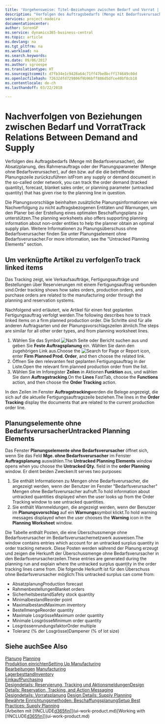 ```yaml
---
title: 'Vorgehensweise: Titel-Beziehungen zwischen Bedarf und Vorrat | Microsoft Docs'
description: "Verfolgen des Auftragsbedarfs (Menge mit Bedarfsverursacher), der Absatzplanung, des Rahmenauftrags oder der Planungsparameter (Menge ohne Bedarfsverursacher), auf den bzw. auf die die betreffende Planungszeile zurückzuführen ist"
services: project-madeira
documentationcenter: 
author: SorenGP
ms.service: dynamics365-business-central
ms.topic: article
ms.devlang: na
ms.tgt_pltfrm: na
ms.workload: na
ms.search.keywords: 
ms.date: 09/06/2017
ms.author: sgroespe
ms.translationtype: HT
ms.sourcegitcommit: d7fb34e1c9428a64c71ff47be8bcff174649c00d
ms.openlocfilehash: 72632dfd729806f9b96bff886d5dfce40bf8cb18
ms.contentlocale: de-ch
ms.lasthandoff: 03/22/2018

---
```

# <a name="track-relations-between-demand-and-supply"></a><span data-ttu-id="f6273-103">Nachverfolgen von Beziehungen zwischen Bedarf und Vorrat</span><span class="sxs-lookup"><span data-stu-id="f6273-103">Track Relations Between Demand and Supply</span></span>
<span data-ttu-id="f6273-104">Verfolgen des Auftragsbedarfs (Menge mit Bedarfsverursacher), der Absatzplanung, des Rahmenauftrags oder der Planungsparameter (Menge ohne Bedarfsverursacher), auf den bzw. auf die die betreffende Planungszeile zurückzuführen ist</span><span class="sxs-lookup"><span data-stu-id="f6273-104">From any supply or demand document in the so-called order network, you can track the order demand (tracked quantity), forecast, blanket sales order, or planning parameter (untracked quantity) that has given rise to the planning line in question.</span></span>

<span data-ttu-id="f6273-105">Die Planungsvorschläge beinhalten zusätzliche Planungsinformationen wie  Nachverfolgung zu nicht auftragsbezogenen Entitäten und  Warnungen, um den Planer bei der Erstellung eines optimalen Beschaffungsplans zu unterstützen.</span><span class="sxs-lookup"><span data-stu-id="f6273-105">The planning worksheets also offers supporting planning information about non-order entities to help the planner obtain an optimal supply plan.</span></span> <span data-ttu-id="f6273-106">Weitere Informationen zu Planungsüberschuss ohne Bedarfsverursacher finden Sie unter  Planungselement ohne Bedarfsverursacher.</span><span class="sxs-lookup"><span data-stu-id="f6273-106">For more information, see the "Untracked Planning Elements" section.</span></span>

## <a name="to-track-linked-items"></a><span data-ttu-id="f6273-107">Um verknüpfte Artikel zu verfolgen</span><span class="sxs-lookup"><span data-stu-id="f6273-107">To track linked items</span></span>
<span data-ttu-id="f6273-108">Das Tracking zeigt, wie Verkaufsaufträge, Fertigungsaufträge und Bestellungen über Reservierungen mit einem Fertigungsauftrag verbunden sind.</span><span class="sxs-lookup"><span data-stu-id="f6273-108">Order tracking shows how sales orders, production orders, and purchase orders are related to the manufacturing order through the planning and reservation systems.</span></span>

<span data-ttu-id="f6273-109">Nachfolgend wird erläutert, wie Artikel für einen fest geplanten Fertigungsauftrag verfolgt werden.</span><span class="sxs-lookup"><span data-stu-id="f6273-109">The following describes how to track linked items on a firm planned production order.</span></span> <span data-ttu-id="f6273-110">Die Schritte sind für alle anderen Auftragsarten und der Planungsvorschlagszeilen ähnlich.</span><span class="sxs-lookup"><span data-stu-id="f6273-110">The steps are similar for all other order types, and from planning worksheet lines.</span></span>

1. <span data-ttu-id="f6273-111">Wählen Sie das Symbol ![Nach Seite oder Bericht suchen](media/ui-search/search_small.png "Symbol Nach Seite oder Bericht suchen") aus und geben Sie **Feste Auftragsplanung** ein. Wählen Sie dann den zugehörigen Link aus.</span><span class="sxs-lookup"><span data-stu-id="f6273-111">Choose the ![Search for Page or Report](media/ui-search/search_small.png "Search for Page or Report icon") icon, enter **Firm Planned Prod. Order**, and then choose the related link.</span></span>
2. <span data-ttu-id="f6273-112">Öffnen Sie den relevanten fest geplanten Fertigungsauftrag in der Liste.</span><span class="sxs-lookup"><span data-stu-id="f6273-112">Open the relevant firm planned production order from the list.</span></span>
3. <span data-ttu-id="f6273-113">Wählen Sie im Inforegister **Zeilen** in Aktionen **Funktion** aus, und wählen Sie dann **Auftragstracking**.</span><span class="sxs-lookup"><span data-stu-id="f6273-113">On the **Lines** FastTab, choose the **Functions** action, and then choose the **Order Tracking** action.</span></span>

<span data-ttu-id="f6273-114">In den Zeilen im Fenster **Auftragstracking**werden die Belege angezeigt, die sich auf die aktuelle Fertigungsauftragszeile beziehen.</span><span class="sxs-lookup"><span data-stu-id="f6273-114">The lines in the **Order Tracking** display the documents that are related to the current production order line.</span></span>

## <a name="untracked-planning-elements"></a><span data-ttu-id="f6273-115">Planungselemente ohne Bedarfsverursacher</span><span class="sxs-lookup"><span data-stu-id="f6273-115">Untracked Planning Elements</span></span>
<span data-ttu-id="f6273-116">Das Fenster **Planungselemente ohne Bedarfsverursacher** öffnet sich, wenn Sie das Feld **Mge. ohne Bedarfsverursacher** im Fenster **Auftragsplanung** auswählen.</span><span class="sxs-lookup"><span data-stu-id="f6273-116">The **Untracked Planning Elements** window opens when you choose the **Untracked Qty.** field in the **order Planning** window.</span></span> <span data-ttu-id="f6273-117">Er dient beiden Zwecken:</span><span class="sxs-lookup"><span data-stu-id="f6273-117">It serves two purposes:</span></span>

1. <span data-ttu-id="f6273-118">Sie enthält Informationen zu Mengen ohne Bedarfsverursacher, die angezeigt werden, wenn der Benutzer im Fenster "Bedarfsverursacher" Mengen ohne Bedarfsverursacher aufruft.</span><span class="sxs-lookup"><span data-stu-id="f6273-118">To hold information about untracked quantities displayed when the user looks up from the Order Tracking window to see untracked quantities.</span></span>
2. <span data-ttu-id="f6273-119">Sie enthält Warnmeldungen, die angezeigt werden, wenn der Benutzer im **Planungsvorschlag** auf ein **Warnungs**symbol klickt.</span><span class="sxs-lookup"><span data-stu-id="f6273-119">To hold warning messages displayed when the user chooses the **Warning** icon in the **Planning Worksheet** window.</span></span>

<span data-ttu-id="f6273-120">Die Tabelle enthält Posten, die eine Überschussmenge ohne Bedarfsverursacher im Bedarfsverursachernetzwerk ausweisen.</span><span class="sxs-lookup"><span data-stu-id="f6273-120">The window contains entries which account for an untracked surplus quantity in order tracking network.</span></span> <span data-ttu-id="f6273-121">Diese Posten werden während der Planung erzeugt und zeigen die Herkunft der Überschussmenge ohne Bedarfsverursacher in den Bedarfsverursacherzeilen.</span><span class="sxs-lookup"><span data-stu-id="f6273-121">These entries are generated during the planning run and explain where the untracked surplus quantity in the order tracking lines came from.</span></span> <span data-ttu-id="f6273-122">Die folgende Herkunft ist für den Überschuss ohne Bedarfsverursacher möglich:</span><span class="sxs-lookup"><span data-stu-id="f6273-122">This untracked surplus can come from:</span></span>

- <span data-ttu-id="f6273-123">Absatzplanung</span><span class="sxs-lookup"><span data-stu-id="f6273-123">Production forecast</span></span>
- <span data-ttu-id="f6273-124">Rahmenbestellungen</span><span class="sxs-lookup"><span data-stu-id="f6273-124">Blanket orders</span></span>
- <span data-ttu-id="f6273-125">Sicherheitsbestand</span><span class="sxs-lookup"><span data-stu-id="f6273-125">Safety stock quantity</span></span>
- <span data-ttu-id="f6273-126">Minimalbestand</span><span class="sxs-lookup"><span data-stu-id="f6273-126">Reorder point</span></span>
- <span data-ttu-id="f6273-127">Maximalbestand</span><span class="sxs-lookup"><span data-stu-id="f6273-127">Maximum inventory</span></span>
- <span data-ttu-id="f6273-128">Bestellmenge</span><span class="sxs-lookup"><span data-stu-id="f6273-128">Reorder quantity</span></span>
- <span data-ttu-id="f6273-129">Maximale Losgrösse</span><span class="sxs-lookup"><span data-stu-id="f6273-129">Maximum order quantity</span></span>
- <span data-ttu-id="f6273-130">Minimale Losgrösse</span><span class="sxs-lookup"><span data-stu-id="f6273-130">Minimum order quantity</span></span>
- <span data-ttu-id="f6273-131">Losgrössenrundungsfaktor</span><span class="sxs-lookup"><span data-stu-id="f6273-131">Order multiple</span></span>
- <span data-ttu-id="f6273-132">Toleranz (% der Losgrösse)</span><span class="sxs-lookup"><span data-stu-id="f6273-132">Dampener (% of lot size)</span></span>

## <a name="see-also"></a><span data-ttu-id="f6273-133">Siehe auch</span><span class="sxs-lookup"><span data-stu-id="f6273-133">See Also</span></span>  
<span data-ttu-id="f6273-134">[Planung](production-planning.md) </span><span class="sxs-lookup"><span data-stu-id="f6273-134">[Planning](production-planning.md) </span></span>  
[<span data-ttu-id="f6273-135">Produktion einrichten</span><span class="sxs-lookup"><span data-stu-id="f6273-135">Setting Up Manufacturing</span></span>](production-configure-production-processes.md)  
<span data-ttu-id="f6273-136">[Bearbeitungen](production-manage-manufacturing.md)  </span><span class="sxs-lookup"><span data-stu-id="f6273-136">[Manufacturing](production-manage-manufacturing.md)  </span></span>  
[<span data-ttu-id="f6273-137">Lagerbesttand</span><span class="sxs-lookup"><span data-stu-id="f6273-137">Inventory</span></span>](inventory-manage-inventory.md)  
[<span data-ttu-id="f6273-138">Einkauf</span><span class="sxs-lookup"><span data-stu-id="f6273-138">Purchasing</span></span>](purchasing-manage-purchasing.md)  
[<span data-ttu-id="f6273-139">Designdetails: Reservierung, Tracking und Aktionsmeldungen</span><span class="sxs-lookup"><span data-stu-id="f6273-139">Design Details: Reservation, Tracking, and Action Messaging</span></span>](design-details-reservation-order-tracking-and-action-messaging.md)  
<span data-ttu-id="f6273-140">[Designdetails: Vorratsplanung](design-details-supply-planning.md) </span><span class="sxs-lookup"><span data-stu-id="f6273-140">[Design Details: Supply Planning](design-details-supply-planning.md) </span></span>  
[<span data-ttu-id="f6273-141">Bewährte Einrichtungsmethoden: Beschaffungsplanung</span><span class="sxs-lookup"><span data-stu-id="f6273-141">Setup Best Practices: Supply Planning</span></span>](setup-best-practices-supply-planning.md)  
<span data-ttu-id="f6273-142">[Arbeiten mit [!INCLUDE[d365fin](includes/d365fin_md.md)]](ui-work-product.md)</span><span class="sxs-lookup"><span data-stu-id="f6273-142">[Working with [!INCLUDE[d365fin](includes/d365fin_md.md)]](ui-work-product.md)</span></span>

